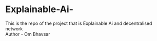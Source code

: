 # Explainable-Ai-
This is the repo of the project that is Explainable Ai and decentralised network 
<br>
Author - Om Bhavsar
